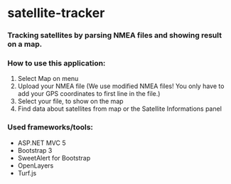 # satellite-tracker

### Tracking satellites by parsing NMEA files and showing result on a map.

### How to use this application:
1. Select Map on menu
2. Upload your NMEA file (We use modified NMEA files! You only have to add your GPS coordinates to first line in the file.)
3. Select your file, to show on the map
4. Find data about satellites from map or the Satellite Informations panel

### Used frameworks/tools:
- ASP.NET MVC 5
- Bootstrap 3
- SweetAlert for Bootstrap
- OpenLayers
- Turf.js
